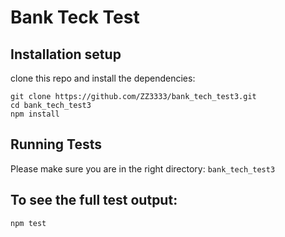 # Bank Teck Test

## Installation setup

clone this repo and install the dependencies:

```
git clone https://github.com/ZZ3333/bank_tech_test3.git
cd bank_tech_test3
npm install

```

## Running Tests

Please make sure you are in the right directory: `bank_tech_test3`

## To see the full test output:

```
npm test

```
